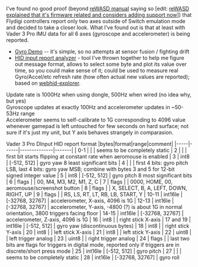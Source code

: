 I've found no good proof (beyond [reWASD manual](https://help.rewasd.com/how-to-remap/supported-devices.html#flydigi) saying so \[edit: [reWASD explained that it's firmware related and considers adding support now](https://github.com/fishchev/vader-3-pro-gyro/issues/1)\]) that Flydigi controllers report only two axes outside of Switch emulation mode and decided to take a closer look. 
What I've found out is that at least with Vader 3 Pro IMU data for all 6 axes (gyroscope and accelerometer) is being reported.

- [Gyro Demo](https://fishchev.github.io/vader-3-pro-gyro/) -- it's simple, so no attempts at sensor fusion / fighting drift
- [HID input report analyzer](https://fishchev.github.io/vader-3-pro-gyro/hid-message-analyser-tool.html) - tool I've thrown together to help me figure out message format, allows to select some byte and plot its value over time, so you could make sense of it; could be used to measure real Gyro/Accel/etc refresh rate (how often actual new values are reported); based on [webhid-explorer](https://github.com/nondebug/webhid-explorer). 

Update rate is 1000Hz when using dongle, 500Hz when wired (no idea why, but yes)\
Gyroscope updates at exactly 100Hz and accelerometer updates in ~50-53Hz range\
Accelerometer seems to self-calibrate to 1G corresponding to 4096 value whenever gamepad is left untouched for few seconds on hard surface; not sure if it's just my unit, but Y axis behaves strangely in comparasion.

Vader 3 Pro DInput HID report format
|bytes|format|range|comment|
|-----|------|--------------|-------|
| 0-1 | | | seems to be completely static
| 2 | | | first bit starts flipping at constant rate when aeromouse is enabled
| 3 | int8 | [-512, 512] | gyro yaw 8 least significant bits 
| 4 | | | first 4 bits: gyro pitch LSB, last 4 bits: gyro yaw MSB; combine with bytes 3 and 5 for 12-bit signed integer value
| 5 | int8 | [-512, 512] | gyro pitch 8 most significant bits 
| 6 | flags | | 00, M4, M3, M2, M1, Z, C
| 7 | flags | | 0000, HOME, 00, aeromouse/screenshot button
| 8 | flags | | X, SELECT, B, A, LEFT, DOWN, RIGHT, UP 
| 9 | flags | | RS, LS, RT, LT, RB, LB, START, Y
| 10-11 | int16le | [-32768, 32767] | accelerometer, X-axis, 4096 is 1G
| 12-13 | int16le | [-32768, 32767] | accelerometer, Y-axis, -4800 (?) is about 1G in normal orientation, 3800 triggers facing floor
| 14-15 | int16le | [-32768, 32767] | accelerometer, Z-axis, 4096 is 1G
| 16 | int8 | | right stick X-axis
| 17 and 19 | int16le | [-512, 512] | gyro yaw (discontinuous bytes)
| 18 | int8 | | right stick Y-axis
| 20 | int8 | | left stick X-axis
| 21 | int8 | | left stick Y-axis
| 22 | uint8 | | left trigger analog
| 23 | uint8 | | right trigger analog
| 24 | flags | | last two bits are flags for triggers in digital mode, reported only if triggers are in discrete/short press mode
| 25 | int16le | [-512, 512] | gyro pitch
| 27 | | | seems to be completely static
| 28 | int16le | [-32768, 32767] | gyro roll 

